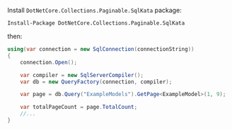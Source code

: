 Install `DotNetCore.Collections.Paginable.SqlKata` package:

```shell
Install-Package DotNetCore.Collections.Paginable.SqlKata
```



then:

```csharp
using(var connection = new SqlConnection(connectionString))
{
    connection.Open();

    var compiler = new SqlServerCompiler();
    var db = new QueryFactory(connection, compiler);

    var page = db.Query("ExampleModels").GetPage<ExampleModel>(1, 9);

    var totalPageCount = page.TotalCount;
    //...
}
```